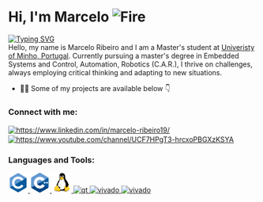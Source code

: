 # Hi, I'm Marcelo <img src="https://user-images.githubusercontent.com/74038190/216122041-518ac897-8d92-4c6b-9b3f-ca01dcaf38ee.png" alt="Fire" width="30" height="24" />

[![Typing SVG](https://readme-typing-svg.herokuapp.com?font=Segoe+UI&weight=100&size=20&duration=3400&pause=100&color=2F81F7&width=435&height=30&lines=Msc+Student+in+Embedded+Systems;Eletronics+and+Computers+Engineer)](https://git.io/typing-svg)
<br/>
Hello, my name is Marcelo Ribeiro and I am a Master's student at [Univeristy of Minho, Portugal](https://www.uminho.pt/EN). Currently pursuing a master's degree in Embedded Systems and Control, Automation, Robotics (C.A.R.), I thrive on challenges, always employing critical thinking and adapting to new situations.

- 👨‍💻 Some of my projects are available below 👇

<h3 align="left">Connect with me:</h3>
<p align="left">
<a href="https://linkedin.com/in/https://github.com/marceloribeiro19" target="blank"><img align="center" src="https://raw.githubusercontent.com/rahuldkjain/github-profile-readme-generator/master/src/images/icons/Social/linked-in-alt.svg" alt="https://www.linkedin.com/in/marcelo-ribeiro19/" height="30" width="40" /></a>
<a href="https://www.youtube.com/channel/UCF7HPgT3-hrcxoPBGXzKSYA" target="blank"><img align="center" src="https://raw.githubusercontent.com/rahuldkjain/github-profile-readme-generator/master/src/images/icons/Social/youtube.svg" alt="https://www.youtube.com/channel/UCF7HPgT3-hrcxoPBGXzKSYA" height="30" width="40" /></a>
</p>

<h3 align="left">Languages and Tools:</h3>
<p align="left">
  <a href="https://www.cprogramming.com/" target="_blank" rel="noreferrer">
    <img src="https://raw.githubusercontent.com/devicons/devicon/master/icons/c/c-original.svg" alt="c" width="40" height="40"/>
  </a>
  <a href="https://www.w3schools.com/cpp/" target="_blank" rel="noreferrer">
    <img src="https://raw.githubusercontent.com/devicons/devicon/master/icons/cplusplus/cplusplus-original.svg" alt="cplusplus" width="40" height="40"/>
  </a>
  <a href="https://www.linux.org/" target="_blank" rel="noreferrer">
    <img src="https://raw.githubusercontent.com/devicons/devicon/master/icons/linux/linux-original.svg" alt="linux" width="40" height="40"/>
  </a>
  <a href="https://www.qt.io/" target="_blank" rel="noreferrer">
    <img src="https://upload.wikimedia.org/wikipedia/commons/0/0b/Qt_logo_2016.svg" alt="qt" width="40" height="40"/>
  </a>
  <a href="https://www.xilinx.com/products/design-tools/vivado.html" target="_blank" rel="noreferrer">
    <img src="https://user-images.githubusercontent.com/3611330/51789332-126e5400-2188-11e9-808e-37c633755ddf.png" alt="vivado" width="40" height="40"/>
  </a>
    <a href="https://code.visualstudio.com" target="_blank" rel="noreferrer">
    <img src="https://cdn.worldvectorlogo.com/logos/visual-studio-code-1.svg" alt="vivado" width="40" height="40"/>
  </a>
</p>
